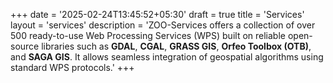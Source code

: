+++
date = '2025-02-24T13:45:52+05:30'
draft = true
title = 'Services'
layout = 'services'
description = 'ZOO-Services offers a collection of over 500 ready-to-use Web Processing Services (WPS) built on reliable open-source libraries such as **GDAL**, **CGAL**, **GRASS GIS**, **Orfeo Toolbox (OTB)**, and **SAGA GIS**. It allows seamless integration of geospatial algorithms using standard WPS protocols.'
+++
